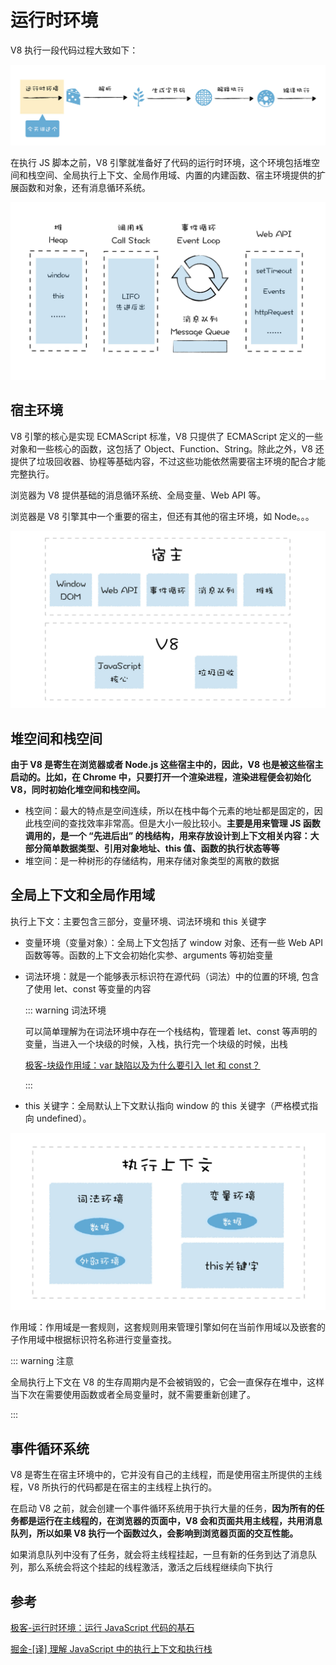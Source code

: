 # 运行时环境

V8 执行一段代码过程大致如下：

![img](/img/39.jpg)

在执行 JS 脚本之前，V8 引擎就准备好了代码的运行时环境，这个环境包括堆空间和栈空间、全局执行上下文、全局作用域、内置的内建函数、宿主环境提供的扩展函数和对象，还有消息循环系统。

![img](/img/40.jpg)

## 宿主环境

V8 引擎的核心是实现 ECMAScript 标准，V8 只提供了 ECMAScript 定义的一些对象和一些核心的函数，这包括了 Object、Function、String。除此之外，V8 还提供了垃圾回收器、协程等基础内容，不过这些功能依然需要宿主环境的配合才能完整执行。

浏览器为 V8 提供基础的消息循环系统、全局变量、Web API 等。

浏览器是 V8 引擎其中一个重要的宿主，但还有其他的宿主环境，如 Node。。。

![img](/img/41.jpg)

## 堆空间和栈空间

**由于 V8 是寄生在浏览器或者 Node.js 这些宿主中的，因此，V8 也是被这些宿主启动的。比如，在 Chrome 中，只要打开一个渲染进程，渲染进程便会初始化 V8，同时初始化堆空间和栈空间。**

- 栈空间：最大的特点是空间连续，所以在栈中每个元素的地址都是固定的，因此栈空间的查找效率非常高。但是大小一般比较小。**主要是用来管理 JS 函数调用的，是一个 “先进后出” 的栈结构，用来存放设计到上下文相关内容：大部分简单数据类型、引用对象地址、this 值、函数的执行状态等等**
- 堆空间：是一种树形的存储结构，用来存储对象类型的离散的数据

## 全局上下文和全局作用域

执行上下文：主要包含三部分，变量环境、词法环境和 this 关键字

- 变量环境（变量对象）：全局上下文包括了 window 对象、还有一些 Web API 函数等等。函数的上下文会初始化实参、arguments 等初始变量

- 词法环境：就是一个能够表示标识符在源代码（词法）中的位置的环境, 包含了使用 let、const 等变量的内容

  ::: warning 词法环境

  可以简单理解为在词法环境中存在一个栈结构，管理着 let、const 等声明的变量，当进入一个块级的时候，入栈，执行完一个块级的时候，出栈

  [极客-块级作用域：var 缺陷以及为什么要引入 let 和 const？](https://time.geekbang.org/column/article/126339)

  :::

- this 关键字：全局默认上下文默认指向 window 的 this 关键字（严格模式指向 undefined）。

![img](/img/42.jpg)

作用域：作用域是一套规则，这套规则用来管理引擎如何在当前作用域以及嵌套的子作用域中根据标识符名称进行变量查找。

::: warning 注意

全局执行上下文在 V8 的生存周期内是不会被销毁的，它会一直保存在堆中，这样当下次在需要使用函数或者全局变量时，就不需要重新创建了。

:::

## 事件循环系统

V8 是寄生在宿主环境中的，它并没有自己的主线程，而是使用宿主所提供的主线程，V8 所执行的代码都是在宿主的主线程上执行的。

在启动 V8 之前，就会创建一个事件循环系统用于执行大量的任务，**因为所有的任务都是运行在主线程的，在浏览器的页面中，V8 会和页面共用主线程，共用消息队列，所以如果 V8 执行一个函数过久，会影响到浏览器页面的交互性能。**

如果消息队列中没有了任务，就会将主线程挂起，一旦有新的任务到达了消息队列，那么系统会将这个挂起的线程激活，激活之后线程继续向下执行

## 参考

[极客-运行时环境：运行 JavaScript 代码的基石](https://time.geekbang.org/column/article/219066)

[掘金-[译] 理解 JavaScript 中的执行上下文和执行栈](https://juejin.cn/post/6844903682283143181#heading-9)
